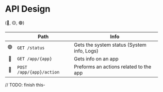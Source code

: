 # API Design

(🔴, 🟡, 🟢)

|     | Path                     | Info                                       |
| :-: | ------------------------ | ------------------------------------------ |
| 🟢  | `GET /status`            | Gets the system status (System info, Logs) |
| 🔴  | `GET /app/{app}`         | Gets info on an app                        |
| 🔴  | `POST /app/{app}/action` | Preforms an actions related to the app     |

// TODO: finish this-
